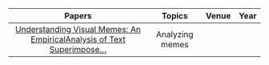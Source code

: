 | Papers|Topics|Venue|Year|
|:-:|:-:|:-:|:-:|
|[Understanding Visual Memes: An EmpiricalAnalysis of Text Superimpose…](https://ojs.aaai.org/index.php/ICWSM/article/view/7287/7141) |Analyzing memes |
